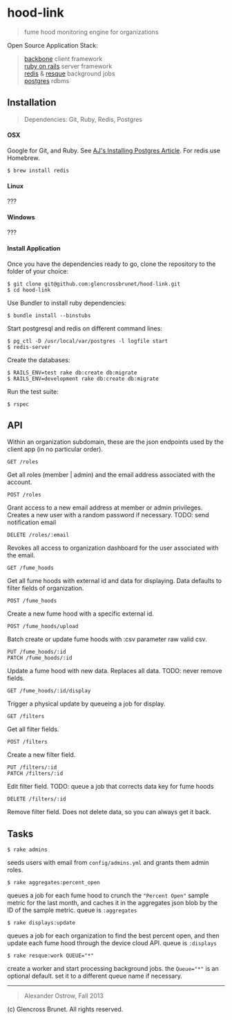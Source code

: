 # hood-link

> fume hood monitoring engine for organizations

Open Source Application Stack:

> [backbone](https://github.com/jashkenas/backbone) client framework  
> [ruby on rails](https://github.com/rails/rails) server framework  
> [redis](https://github.com/antirez/redis) & [resque](https://github.com/resque/resque) background jobs  
> [postgres](https://github.com/postgres/postgres) rdbms  

## Installation

> Dependencies: Git, Ruby, Redis, Postgres

#### OSX

Google for Git, and Ruby. See [AJ's Installing Postgres Article](http://www.ajostrow.me/thoughts/installing-postgres-on-osx#nav). For redis use Homebrew. 

```
$ brew install redis
```

#### Linux

???

#### Windows

???

#### Install Application

Once you have the dependencies ready to go, clone the repository to the folder of your choice:

```
$ git clone git@github.com:glencrossbrunet/hood-link.git
$ cd hood-link
```

Use Bundler to install ruby dependencies:

```
$ bundle install --binstubs
```

Start postgresql and redis on different command lines:

```
$ pg_ctl -D /usr/local/var/postgres -l logfile start
$ redis-server
```

Create the databases:

```
$ RAILS_ENV=test rake db:create db:migrate
$ RAILS_ENV=development rake db:create db:migrate
```

Run the test suite:

```
$ rspec
```

## API

Within an organization subdomain, these are the json endpoints used by the client app (in no particular order). 

```
GET /roles
```

Get all roles (member | admin) and the email address associated with the account. 

```
POST /roles
```

Grant access to a new email address at member or admin privileges. Creates a new user with a random password if necessary. TODO: send notification email

```
DELETE /roles/:email
```

Revokes all access to organization dashboard for the user associated with the email. 

```
GET /fume_hoods
```

Get all fume hoods with external id and data for displaying. Data defaults to filter fields of organization. 

```
POST /fume_hoods
```

Create a new fume hood with a specific external id.

```
POST /fume_hoods/upload
```

Batch create or update fume hoods with :csv parameter raw valid csv.

```
PUT /fume_hoods/:id
PATCH /fume_hoods/:id
```

Update a fume hood with new data. Replaces all data. TODO: never remove fields. 

```
GET /fume_hoods/:id/display
```

Trigger a physical update by queueing a job for display.

```
GET /filters
```

Get all filter fields.

```
POST /filters
```

Create a new filter field.

```
PUT /filters/:id
PATCH /filters/:id
```

Edit filter field. TODO: queue a job that corrects data key for fume hoods

```
DELETE /filters/:id
```

Remove filter field. Does not delete data, so you can always get it back. 

## Tasks

```
$ rake admins
```

seeds users with email from `config/admins.yml` and grants them admin roles. 

```
$ rake aggregates:percent_open
```

queues a job for each fume hood to crunch the `"Percent Open"` sample metric for the last month, and caches it in the aggregates json blob by the ID of the sample metric. queue is `:aggregates`

```
$ rake displays:update
```

queues a job for each organization to find the best percent open, and then update each fume hood through the device cloud API. queue is `:displays`

```
$ rake resque:work QUEUE="*"
```

create a worker and start processing background jobs. the `Queue="*"` is an optional default. set it to a different queue name if necessary. 

---

> Alexander Ostrow, Fall 2013  

(c) Glencross Brunet. All rights reserved.